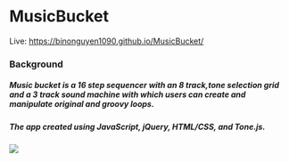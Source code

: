 # MusicBucket
Live: https://binonguyen1090.github.io/MusicBucket/
### Background
##### Music bucket is a 16 step sequencer with an 8 track,tone selection grid and a 3 track sound machine with which users can create and manipulate original and groovy loops.
##### The app created using JavaScript, jQuery, HTML/CSS, and Tone.js.


![][logo]

[logo]: hhttps://github.com/binonguyen1090/MusicBucket/blob/master/musicbucket.png"
